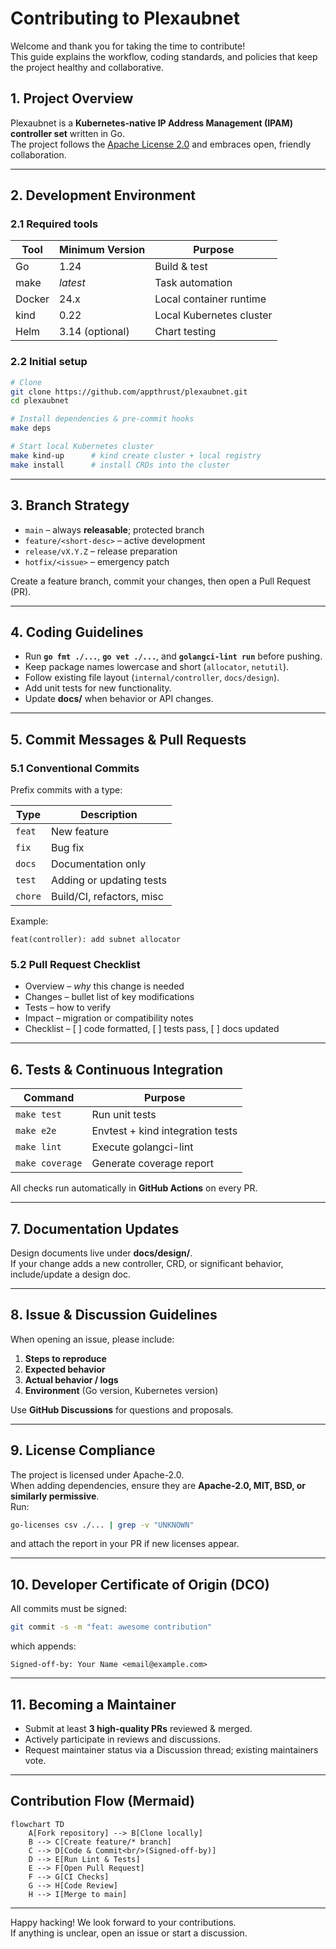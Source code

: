 # Contributing to Plexaubnet

Welcome and thank you for taking the time to contribute!  
This guide explains the workflow, coding standards, and policies that keep the project healthy and collaborative.

## 1. Project Overview

Plexaubnet is a **Kubernetes-native IP Address Management (IPAM) controller set** written in Go.  
The project follows the [Apache License 2.0](./LICENSE) and embraces open, friendly collaboration.

---

## 2. Development Environment

### 2.1 Required tools

| Tool | Minimum Version | Purpose |
|------|-----------------|---------|
| Go   | 1.24            | Build & test |
| make | *latest*        | Task automation |
| Docker | 24.x          | Local container runtime |
| kind | 0.22            | Local Kubernetes cluster |
| Helm | 3.14 (optional) | Chart testing |

### 2.2 Initial setup

```bash
# Clone
git clone https://github.com/appthrust/plexaubnet.git
cd plexaubnet

# Install dependencies & pre-commit hooks
make deps

# Start local Kubernetes cluster
make kind-up      # kind create cluster + local registry
make install      # install CRDs into the cluster
```

---

## 3. Branch Strategy

* `main` – always **releasable**; protected branch  
* `feature/<short-desc>` – active development  
* `release/vX.Y.Z` – release preparation  
* `hotfix/<issue>` – emergency patch

Create a feature branch, commit your changes, then open a Pull Request (PR).

---

## 4. Coding Guidelines

* Run **`go fmt ./...`**, **`go vet ./...`**, and **`golangci-lint run`** before pushing.  
* Keep package names lowercase and short (`allocator`, `netutil`).  
* Follow existing file layout (`internal/controller`, `docs/design`).  
* Add unit tests for new functionality.  
* Update **docs/** when behavior or API changes.

---

## 5. Commit Messages & Pull Requests

### 5.1 Conventional Commits

Prefix commits with a type:

| Type | Description |
|------|-------------|
| `feat` | New feature |
| `fix`  | Bug fix |
| `docs` | Documentation only |
| `test` | Adding or updating tests |
| `chore`| Build/CI, refactors, misc |

Example:

```
feat(controller): add subnet allocator
```

### 5.2 Pull Request Checklist

* Overview – *why* this change is needed  
* Changes – bullet list of key modifications  
* Tests – how to verify  
* Impact – migration or compatibility notes  
* Checklist – [ ] code formatted, [ ] tests pass, [ ] docs updated

---

## 6. Tests & Continuous Integration

Command | Purpose
--------|---------
`make test` | Run unit tests
`make e2e`  | Envtest + kind integration tests
`make lint` | Execute golangci-lint
`make coverage` | Generate coverage report

All checks run automatically in **GitHub Actions** on every PR.

---

## 7. Documentation Updates

Design documents live under **docs/design/**.  
If your change adds a new controller, CRD, or significant behavior, include/update a design doc.

---

## 8. Issue & Discussion Guidelines

When opening an issue, please include:

1. **Steps to reproduce**  
2. **Expected behavior**  
3. **Actual behavior / logs**  
4. **Environment** (Go version, Kubernetes version)

Use **GitHub Discussions** for questions and proposals.

---

## 9. License Compliance

The project is licensed under Apache-2.0.  
When adding dependencies, ensure they are **Apache-2.0, MIT, BSD, or similarly permissive**.  
Run:

```bash
go-licenses csv ./... | grep -v "UNKNOWN"
```

and attach the report in your PR if new licenses appear.

---

## 10. Developer Certificate of Origin (DCO)

All commits must be signed:

```bash
git commit -s -m "feat: awesome contribution"
```

which appends:

```
Signed-off-by: Your Name <email@example.com>
```

---

## 11. Becoming a Maintainer

* Submit at least **3 high-quality PRs** reviewed & merged.  
* Actively participate in reviews and discussions.  
* Request maintainer status via a Discussion thread; existing maintainers vote.

---

## Contribution Flow (Mermaid)

```mermaid
flowchart TD
    A[Fork repository] --> B[Clone locally]
    B --> C[Create feature/* branch]
    C --> D[Code & Commit<br/>(Signed-off-by)]
    D --> E[Run Lint & Tests]
    E --> F[Open Pull Request]
    F --> G[CI Checks]
    G --> H[Code Review]
    H --> I[Merge to main]
```

---

Happy hacking! We look forward to your contributions.  
If anything is unclear, open an issue or start a discussion.